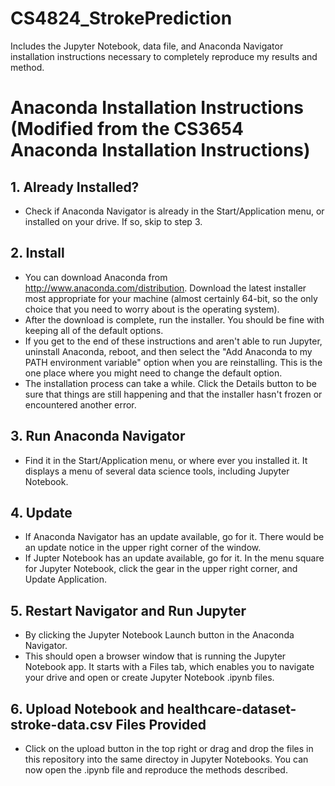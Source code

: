 # CS4824_StrokePrediction
Includes the Jupyter Notebook, data file, and Anaconda Navigator installation instructions necessary to completely reproduce my results and method.

# Anaconda Installation Instructions (Modified from the CS3654 Anaconda Installation Instructions)
## 1. Already Installed?
- Check if Anaconda Navigator is already in the Start/Application menu, or installed on your drive. If so, skip to step 3.

## 2. Install
- You can download Anaconda from http://www.anaconda.com/distribution. Download the latest installer most appropriate for your machine (almost certainly 64-bit, so the only choice that you need to worry about is the operating system).
- After the download is complete, run the installer. You should be fine with keeping all of the default options.
- If you get to the end of these instructions and aren't able to run Jupyter, uninstall Anaconda, reboot, and then select the "Add Anaconda to my PATH environment variable" option when you are reinstalling. This is the one place where you might need to change the default option. 
- The installation process can take a while. Click the Details button to be sure that things are still happening and that the installer hasn't frozen or encountered another error.

## 3. Run Anaconda Navigator
- Find it in the Start/Application menu, or where ever you installed it. It displays a menu of several data science tools, including Jupyter Notebook.

## 4. Update
- If Anaconda Navigator has an update available, go for it. There would be an update notice in the upper right corner of the window.
- If Jupter Notebook has an update available, go for it. In the menu square for Jupyter Notebook, click the gear in the upper right corner, and Update Application.

## 5. Restart Navigator and Run Jupyter
- By clicking the Jupyter Notebook Launch button in the Anaconda Navigator.
- This should open a browser window that is running the Jupyter Notebook app. It starts with a Files tab, which enables you to navigate your drive and open or create Jupyter Notebook .ipynb files.

## 6. Upload Notebook and healthcare-dataset-stroke-data.csv Files Provided
- Click on the upload button in the top right or drag and drop the files in this repository into the same directoy in Jupyter Notebooks. You can now open the .ipynb file and reproduce the methods described.
